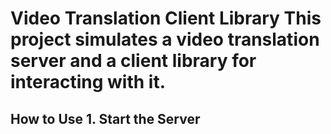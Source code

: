 # Video Translation Client Library This project simulates a video translation server and a client library for interacting with it. 
## How to Use 1. **Start the Server** 
```bash python server/server.py

